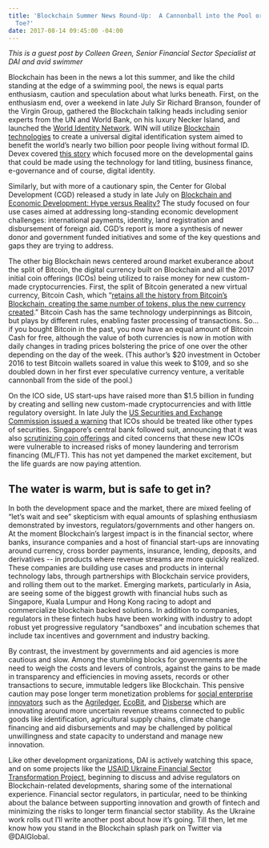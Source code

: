 ```yaml
---
title: 'Blockchain Summer News Round-Up:  A Cannonball into the Pool or a Dip of the
  Toe?'
date: 2017-08-14 09:45:00 -04:00
---
```


*This is a guest post by Colleen Green, Senior Financial Sector Specialist at DAI and avid swimmer*

Blockchain has been in the news a lot this summer, and like the child standing at the edge of a swimming pool, the news is equal parts enthusiasm, caution and speculation about what lurks beneath. First, on the enthusiasm end, over a weekend in late July Sir Richard Branson, founder of the Virgin Group, gathered the Blockchain talking heads including senior experts from the UN and World Bank, on his luxury Necker Island, and launched the [World Identity Network](https://www.win.systems/). WIN will utilize [Blockchain technologies](https://medium.com/tradecraft-traction/blockchain-for-the-rest-of-us-c3fc5e42254f) to create a universal digital identification system aimed to benefit the world’s nearly two billion poor people living without formal ID. Devex covered [this story](https://www.devex.com/news/new-initiative-aims-to-deliver-on-the-promise-of-blockchain-for-identity-90620) which focused more on the developmental gains that could be made using the technology for land titling, business finance, e-governance and of course, digital identity.

Similarly, but with more of a cautionary spin, the Center for Global Development (CGD) released a study in late July on [Blockchain and Economic Development: Hype versus Reality?](https://www.cgdev.org/publication/blockchain-and-economic-development-hype-vs-reality) The study focused on four use cases aimed at addressing long-standing economic development challenges:  international payments, identity, land registration and disbursement of foreign aid. CGD’s report is more a synthesis of newer donor and government funded initiatives and some of the key questions and gaps they are trying to address.

The other big Blockchain news centered around market exuberance about the split of Bitcoin, the digital currency built on Blockchain and all the 2017 initial coin offerings (ICOs) being utilized to raise money for new custom-made cryptocurrencies. First, the split of Bitcoin generated a new virtual currency, Bitcoin Cash, which “[retains all the history from Bitcoin’s Blockchain, creating the same number of tokens, plus the new currency created](http://www.reuters.com/article/us-bitcoin-split-idUSKBN1AH5F1).” Bitcoin Cash has the same technology underpinnings as Bitcoin, but plays by different rules, enabling faster processing of transactions. So… if you bought Bitcoin in the past, you now have an equal amount of Bitcoin Cash for free, although the value of both currencies is now in motion with daily changes in trading prices bolstering the price of one over the other depending on the day of the week. (This author’s $20 investment in October 2016 to test Bitcoin wallets soared in value this week to $109, and so she doubled down in her first ever speculative currency venture, a veritable cannonball from the side of the pool.)

On the ICO side, US start-ups have raised more than $1.5 billion in funding by creating and selling new custom-made cryptocurrencies and with little regulatory oversight. In late July the [US Securities and Exchange Commission issued a warning](https://www.nytimes.com/2017/08/07/business/dealbook/initial-coin-offerings-sec-virtual-currency.html) that ICOs should be treated like other types of securities. Singapore’s central bank followed suit, announcing that it was also [scrutinizing coin offerings](http://www.mas.gov.sg/News-and-Publications/Media-Releases/2017/MAS-clarifies-regulatory-position-on-the-offer-of-digital-tokens-in-Singapore.aspx) and cited concerns that these new ICOs were vulnerable to increased risks of money laundering and terrorism financing (ML/FT). This has not yet dampened the market excitement, but the life guards are now paying attention.

## The water is warm, but is safe to get in?

In both the development space and the market, there are mixed feeling of “let’s wait and see” skepticism with equal amounts of splashing enthusiasm demonstrated by investors, regulators/governments and other hangers on. At the moment Blockchain’s largest impact is in the financial sector, where banks, insurance companies and a host of financial start-ups are innovating around currency, cross border payments, insurance, lending, deposits, and derivatives -- in products where revenue streams are more quickly realized. These companies are building use cases and products in internal technology labs, through partnerships with Blockchain service providers, and rolling them out to the market. Emerging markets, particularly in Asia, are seeing some of the biggest growth with financial hubs such as Singapore, Kuala Lumpur and Hong Kong racing to adopt and commercialize blockchain backed solutions. In addition to companies, regulators in these fintech hubs have been working with industry to adopt robust yet progressive regulatory “sandboxes” and incubation schemes that include tax incentives and government and industry backing.

By contrast, the investment by governments and aid agencies is more cautious and slow. Among the stumbling blocks for governments are the need to weigh the costs and levers of controls, against the gains to be made in transparency and efficiencies in moving assets, records or other transactions to secure, immutable ledgers like Blockchain. This pensive caution may pose longer term monetization problems for [social enterprise innovators](https://medium.com/@cstrange/blockchains-and-social-enterprises-part-2-3d01c1929471) such as the [Agriledger](https://www.agriledger.co/), [EcoBit](http://www.ecobit.io/), and [Disberse](http://www.disberse.com/) which are innovating around more uncertain revenue streams connected to public goods like identification, agricultural supply chains, climate change financing and aid disbursements and may be challenged by political unwillingness and state capacity to understand and manage new innovation.

Like other development organizations, DAI is actively watching this space, and on some projects like the [USAID Ukraine Financial Sector Transformation Project](https://www.dai.com/our-work/projects/ukraine-transforming-financial-sector-fst), beginning to discuss and advise regulators on Blockchain-related developments, sharing some of the international experience. Financial sector regulators, in particular, need to be thinking about the balance between supporting innovation and growth of fintech and minimizing the risks to longer term financial sector stability.  As the Ukraine work rolls out I’ll write another post about how it’s going. Till then, let me know how you stand in the Blockchain splash park on Twitter via @DAIGlobal.


